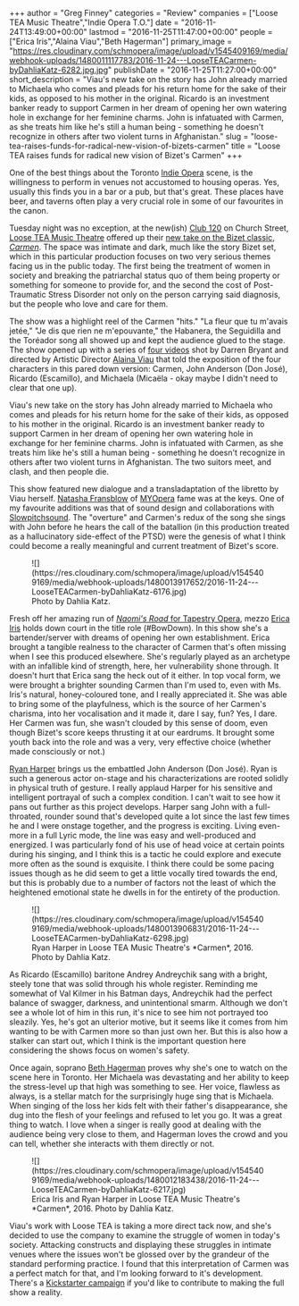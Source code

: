 +++
author = "Greg Finney"
categories = "Review"
companies = ["Loose TEA Music Theatre","Indie Opera T.O."]
date = "2016-11-24T13:49:00+00:00"
lastmod = "2016-11-25T11:47:00+00:00"
people = ["Erica Iris","Alaina Viau","Beth Hagerman"]
primary_image = "https://res.cloudinary.com/schmopera/image/upload/v1545409169/media/webhook-uploads/1480011117783/2016-11-24---LooseTEACarmen-byDahliaKatz-6282.jpg.jpg"
publishDate = "2016-11-25T11:27:00+00:00"
short_description = "Viau&#039;s new take on the story has John already married to Michaela who comes and pleads for his return home for the sake of their kids, as opposed to his mother in the original. Ricardo is an investment banker ready to support Carmen in her dream of opening her own watering hole in exchange for her feminine charms. John is infatuated with Carmen, as she treats him like he&#039;s still a human being - something he doesn&#039;t recognize in others after two violent turns in Afghanistan."
slug = "loose-tea-raises-funds-for-radical-new-vision-of-bizets-carmen"
title = "Loose TEA raises funds for radical new vision of Bizet&#039;s Carmen"
+++

One of the best things about the Toronto [Indie Opera](/scene/companies/indie-opera-to/) scene, is the willingness to perform in venues not accustomed to housing operas. Yes, usually this finds you in a bar or a pub, but that's great. These places have beer, and taverns often play a very crucial role in some of our favourites in the canon. 

Tuesday night was no exception, at the new(ish) [Club 120](http://www.club120.ca/) on Church Street, [Loose TEA Music Theatre](/scene/companies/loose-tea-music-theatre/) offered up their [new take on the Bizet classic, *Carmen*](/erica-iris-singing-a-radically-revisionist-carmen/). The space was intimate and dark, much like the story Bizet set, which in this particular production focuses on two very serious themes facing us in the public today. The first being the treatment of women in society and breaking the patriarchal status quo of them being property or something for someone to provide for, and the second the cost of Post-Traumatic Stress Disorder not only on the person carrying said diagnosis, but the people who love and care for them. 

The show was a highlight reel of the Carmen "hits." "La fleur que tu m'avais jetée," "Je dis que rien ne m'epouvante," the Habanera, the Seguidilla and the Toréador song all showed up and kept the audience glued to the stage. The show opened up with a series of [four videos](https://www.youtube.com/channel/UCiYEOqBZMigUcbMSwzHBmcQ) shot by Darren Bryant and directed by Artistic Director [Alaina Viau](/scene/people/alaina-viau/) that told the exposition of the four characters in this pared down version: Carmen, John Anderson (Don José), Ricardo (Escamillo), and Michaela (Micaëla - okay maybe I didn't need to clear that one up). 

Viau's new take on the story has John already married to Michaela who comes and pleads for his return home for the sake of their kids, as opposed to his mother in the original. Ricardo is an investment banker ready to support Carmen in her dream of opening her own watering hole in exchange for her feminine charms. John is infatuated with Carmen, as she treats him like he's still a human being - something he doesn't recognize in others after two violent turns in Afghanistan. The two suitors meet, and clash, and then people die. 

This show featured new dialogue and a transladaptation of the libretto by Viau herself. [Natasha Fransblow](/scene/people/natasha-fransblow/) of [MYOpera](/scene/companies/myopera/) fame was at the keys. One of my favourite additions was that of sound design and collaborations with [Slowpitchsound](http://www.slowpitchsound.com/). The "overture" and Carmen's redux of the song she sings with John before he hears the call of the batallion (in this production treated as a hallucinatory side-effect of the PTSD) were the genesis of what I think could become a really meaningful and current treatment of Bizet's score. 

<figure data-type="image">
![](https://res.cloudinary.com/schmopera/image/upload/v1545409169/media/webhook-uploads/1480013917652/2016-11-24---LooseTEACarmen-byDahliaKatz-6176.jpg)
<figcaption>Photo by Dahlia Katz.</figcaption>
</figure>

Fresh off her amazing run of [*Naomi's Road* for Tapestry Opera](/in-review-naomis-road/), mezzo [Erica Iris](/scene/people/erica-iris/) holds down court in the title role (#BowDown). In this show she's a bartender/server with dreams of opening her own establishment. Erica brought a tangible realness to the character of Carmen that's often missing when I see this produced elsewhere. She's regularly played as an archetype with an infallible kind of strength, here, her vulnerability shone through. It doesn't hurt that Erica sang the heck out of it either. In top vocal form, we were brought a brighter sounding Carmen than I'm used to, even with Ms. Iris's natural, honey-coloured tone, and I really appreciated it. She was able to bring some of the playfulness, which is the source of her Carmen's charisma, into her vocalisation and it made it, dare I say, fun? Yes, I dare. Her Carmen was fun, she wasn't clouded by this sense of doom, even though Bizet's score keeps thrusting it at our eardrums. It brought some youth back into the role and was a very, very effective choice (whether made consciously or not.)

[Ryan Harper](/scene/people/ryan-harper/) brings us the embattled John Anderson (Don José). Ryan is such a generous actor on-stage and his characterizations are rooted solidly in physical truth of gesture. I really applaud Harper for his sensitive and intelligent portrayal of such a complex condition. I can't wait to see how it pans out further as this project develops. Harper sang John with a full-throated, rounder sound that's developed quite a lot since the last few times he and I were onstage together, and the progress is exciting. Living even-more in a full Lyric mode, the line was easy and well-produced and energized. I was particularly fond of his use of head voice at certain points during his singing, and I think this is a tactic he could explore and execute more often as the sound is exquisite. I think there could be some pacing issues though as he did seem to get a little vocally tired towards the end, but this is probably due to a number of factors not the least of which the heightened emotional state he dwells in for the entirety of the production. 

<figure data-type="image">
![](https://res.cloudinary.com/schmopera/image/upload/v1545409169/media/webhook-uploads/1480013906831/2016-11-24---LooseTEACarmen-byDahliaKatz-6298.jpg)
<figcaption>Ryan Harper in Loose TEA Music Theatre's *Carmen*, 2016. Photo by Dahlia Katz.</figcaption>
</figure>

As Ricardo (Escamillo) baritone Andrey Andreychik sang with a bright, steely tone that was solid through his whole register. Reminding me somewhat of Val Kilmer in his Batman days, Andreychik had the perfect balance of swagger, darkness, and unintentional smarm. Although we don't see a whole lot of him in this run, it's nice to see him not portrayed too sleazily. Yes, he's got an ulterior motive, but it seems like it comes from him wanting to be with Carmen more so than just own her. But this is also how a stalker can start out, which I think is the important question here considering the shows focus on women's safety. 

Once again, soprano [Beth Hagerman](/spotlight-on-beth-hagerman/) proves why she's one to watch on the scene here in Toronto. Her Michaela was devastating and her ability to keep the stress-level up that high was something to see. Her voice, flawless as always, is a stellar match for the surprisingly huge sing that is Michaela. When singing of the loss her kids felt with their father's disappearance, she dug into the flesh of your feelings and refused to let you go. It was a great thing to watch. I love when a singer is really good at dealing with the audience being very close to them, and Hagerman loves the crowd and you can tell, whether she interacts with them directly or not. 

<figure data-type="image">
![](https://res.cloudinary.com/schmopera/image/upload/v1545409169/media/webhook-uploads/1480012183438/2016-11-24---LooseTEACarmen-byDahliaKatz-6217.jpg)
<figcaption>Erica Iris and Ryan Harper in Loose TEA Music Theatre's *Carmen*, 2016. Photo by Dahlia Katz.</figcaption>
</figure>

Viau's work with Loose TEA is taking a more direct tack now, and she's decided to use the company to examine the struggle of women in today's society. Attacking constructs and displaying these struggles in intimate venues where the issues won't be glossed over by the grandeur of the standard performing practice. I found that this interpretation of Carmen was a perfect match for that, and I'm looking forward to it's development. There's a [Kickstarter campaign](https://www.kickstarter.com/projects/looseteacarmen/carmen-a-modern-re-visioning) if you'd like to contribute to making the full show a reality. 
